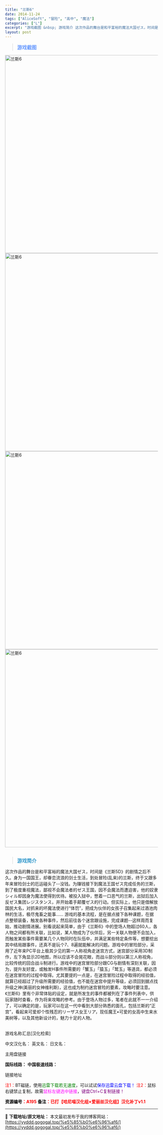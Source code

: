 ```yaml
---
title: "兰斯6"
date: 2014-11-24
tags: ["AliceSoft", "冒险", "高中", "魔法"]
categories: ["L"]
excerpt: "游戏截图 &nbsp; 游戏简介 这次作品的舞台是和平富裕的魔法大国ゼス，时间是《兰斯5D》的剧情之后不久。身为一国国王，却眷恋流浪的剑士生活，到处冒险(乱来)的兰斯，终于又跟多年来冒险剑士的厄运碰头了--没钱。为赚钱接下到魔法王国ゼス完成任务的兰斯，到了极度重视魔法，鄙视不会魔法者的ゼス王国，因不&hellip;"
layout: post
---
```


<div>
<blockquote><b><span style="font-size: 12pt; color: #6699ff;">游戏截图</span></b></blockquote>
<div><img title="点击放大" src="https://yyddd.gogogal.top/wp-content/uploads/2025/04/20250430_6811e673d9e22.webp" alt="兰斯6" width="650" /></div>
<div><img title="点击放大" src="https://yyddd.gogogal.top/wp-content/uploads/2025/04/20250430_6811e67527f58.webp" alt="兰斯6" width="650" /></div>
<div><img title="点击放大" src="https://yyddd.gogogal.top/wp-content/uploads/2025/04/20250430_6811e6771b365.webp" alt="兰斯6" width="650" /></div>
<div><img title="点击放大" src="https://yyddd.gogogal.top/wp-content/uploads/2025/04/20250430_6811e678a6d10.webp" alt="兰斯6" width="650" /></div>
&nbsp;
<blockquote><b><span style="font-size: 12pt; color: #3399cc;">游戏简介</span></b></blockquote>
<div>这次作品的舞台是和平富裕的魔法大国ゼス，时间是《兰斯5D》的剧情之后不久。身为一国国王，却眷恋流浪的剑士生活，到处冒险(乱来)的兰斯，终于又跟多年来冒险剑士的厄运碰头了--没钱。为赚钱接下到魔法王国ゼス完成任务的兰斯，到了极度重视魔法，鄙视不会魔法者的ゼス王国，因不会魔法而遭迫害，他的奴隶シィル却因身为魔法使得到优待。被投入狱中，憋着一口恶气的兰斯，出狱后加入反ゼス集团レジスタンス，并开始着手颠覆ゼス的行动。但实际上，他只是借解放国民大名，对抓来的坏魔法使进行“体罚”，把成为伙伴的女孩子召集起来过酒池肉林的生活，极尽鬼畜之能事……
游戏的基本流程，是在据点接下各种课题，在据点整顿装备，触发各种事件，然后前往各个迷宫跟设施，完成课题--这样周而复始，推动剧情进展。别看说起来简单，由于《兰斯6》中的登场人物超过60人，各人物之间都有所关联，比如说，某人物成为了伙伴后，另一关联人物便不会加入，而触发某些事件需要某几个人物同时在队伍中，并满足某些特定条件等，想要挖出其中结局跟事件，还真不是玩个7、8遍就能解决的问题。游戏中的冒险部分，采用了近年来PC平台上极其少见的第一人称视角走迷宫方式，迷宫部分采用3D制作，左下角显示2D地图，所以应该不会晃花眼，而战斗部分则以第三人称视角，比较传统的回合战斗制进行。游戏中的迷宫冒险部分跟CG与剧情有深刻关联，因为，提升友好度，或触发H事件所需要的「蟹玉」「猿玉」「鹫玉」等道具，都必须在迷宫冒险的过程中取得。尤其要提的一点是，在迷宫冒险过程中取得的经验值，就算已经超过了升级所需要的经验值，也不能在迷宫中提升等级，必须回到据点找升级之神(美丽的女神维利斯)，这也成为制约迷宫冒险的要素，攻略时要注意。《兰斯6》里有个非常体贴的设定，就是所发生的事件都被列在了事件列表中，供玩家随时查看，作为将来攻略的参考。由于登场人物过多，笔者在此就不一一介绍了，可以确定的是，玩家可以在这一代中看到大部分熟悉的面孔，包括兰斯的“正宫”，看起来可爱却个性残忍的リーザス女王リア，现任魔王•可爱的女高中生来水美树等，以及其他新设计的，魅力十足的人物。</div>
&nbsp;

游戏名称汇总[汉化检索]

中文汉化名：
英文名：
日文名：
</div>
<div class="panel panel-primary">
<div class="panel-heading">主用盘链接</div>
<div class="panel-body">

<b>国际线路：</b>
<b>中国极速线路：</b>

<!--wechatfans start-->

链接地址

<!--wechatfans end-->
<span style="color: #ff0000;">注1：</span>BT磁链，使用<span style="color: #008000;">迅雷下载若无速度</span>，可以试试<span style="color: #0000ff;">保存迅雷云盘下载！</span>
<span style="color: #ff0000;">注2：</span>鼠标右键禁止复制，故需<span style="color: #ff00ff;">鼠标左键选中链接</span>，<span style="color: #800080;">键盘Ctrl+C复制链接！</span>

</div>
<div class="panel-footer"><span style="color: #ff0000;"><b><span style="color: #000000;">资源编号</span>：A195</b></span>
<span style="color: #ff0000;"><b><span style="color: #000000;">备注</span>：已打【哈尼喵汉化组×爱丽丝汉化组】汉化补丁v1.1</b></span></div>
</div>

---
📖 **下载地址/原文地址：** 本文最初发布于我的博客网站：[https://yyddd.gogogal.top/%e5%85%b0%e6%96%af6/](https://yyddd.gogogal.top/%e5%85%b0%e6%96%af6/)
